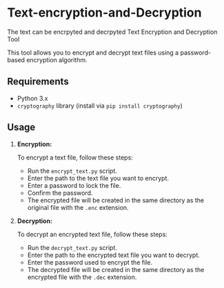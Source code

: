 # Text-encryption-and-Decryption
The text can be encrpyted and decrpyted
Text Encryption and Decryption Tool

This tool allows you to encrypt and decrypt text files using a password-based encryption algorithm.

## Requirements

- Python 3.x
- `cryptography` library (install via `pip install cryptography`)

## Usage

1. **Encryption:**

    To encrypt a text file, follow these steps:

    - Run the `encrypt_text.py` script.
    - Enter the path to the text file you want to encrypt.
    - Enter a password to lock the file.
    - Confirm the password.
    - The encrypted file will be created in the same directory as the original file with the `.enc` extension.

2. **Decryption:**

    To decrypt an encrypted text file, follow these steps:

    - Run the `decrypt_text.py` script.
    - Enter the path to the encrypted text file you want to decrypt.
    - Enter the password used to encrypt the file.
    - The decrypted file will be created in the same directory as the encrypted file with the `.dec` extension.
